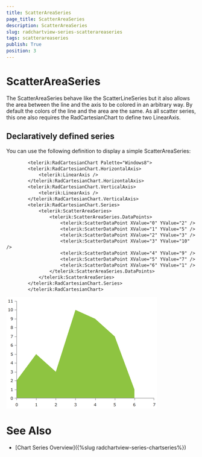 ```yaml
---
title: ScatterAreaSeries
page_title: ScatterAreaSeries
description: ScatterAreaSeries
slug: radchartview-series-scatterareaseries
tags: scatterareaseries
publish: True
position: 3
---
```


# ScatterAreaSeries



The ScatterAreaSeries behave like the ScatterLineSeries but it also allows the area between the line and the axis to be colored in an arbitrary way. By default the colors of the line and the area are the same. As all scatter series, this one also requires the RadCartesianChart to define two LinearAxis.

## Declaratively defined series

You can use the following definition to display a simple ScatterAreaSeries:

	
            <telerik:RadCartesianChart Palette="Windows8">
            <telerik:RadCartesianChart.HorizontalAxis>
                <telerik:LinearAxis />
            </telerik:RadCartesianChart.HorizontalAxis>
            <telerik:RadCartesianChart.VerticalAxis>
                <telerik:LinearAxis />
            </telerik:RadCartesianChart.VerticalAxis>
            <telerik:RadCartesianChart.Series>
                <telerik:ScatterAreaSeries>
                    <telerik:ScatterAreaSeries.DataPoints>
                        <telerik:ScatterDataPoint XValue="0" YValue="2" />
                        <telerik:ScatterDataPoint XValue="1" YValue="5" />
                        <telerik:ScatterDataPoint XValue="2" YValue="3" />
                        <telerik:ScatterDataPoint XValue="3" YValue="10" />
                        <telerik:ScatterDataPoint XValue="4" YValue="9" />
                        <telerik:ScatterDataPoint XValue="5" YValue="7" />
                        <telerik:ScatterDataPoint XValue="6" YValue="1" />
                    </telerik:ScatterAreaSeries.DataPoints>
                </telerik:ScatterAreaSeries>
            </telerik:RadCartesianChart.Series>
            </telerik:RadCartesianChart>

![radchartview-series-scatterlineareaseries](images/radchartview-series-scatterlineareaseries.png)

# See Also

 * [Chart Series Overview]({%slug radchartview-series-chartseries%})
